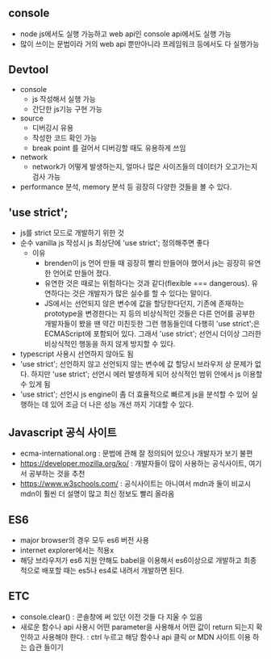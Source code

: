 ## console

- node js에서도 실행 가능하고 web api인 console api에서도 실행 가능
- 많이 쓰이는 문법이라 거의 web api 뿐만아니라 프레임워크 등에서도 다 실행가능

## Devtool

- console
  - js 작성해서 실행 가능
  - 간단한 js기능 구현 가능
- source
  - 디버깅시 유용
  - 작성한 코드 확인 가능
  - break point 를 걸어서 디버깅할 때도 유용하게 쓰임
- network
  - network가 어떻게 발생하는지, 얼마나 많은 사이즈들의 데이터가 오고가는지 검사 가능
- performance 분석, memory 분석 등 굉장히 다양한 것들을 볼 수 있다.

## 'use strict';

- js를 strict 모드로 개발하기 위한 것
- 순수 vanilla js 작성시 js 최상단에 'use strict'; 정의해주면 좋다
  - 이유
    - brenden이 js 언어 만들 때 굉장히 빨리 만들어야 했어서 js는 굉장히 유연한 언어로 만들어 졌다.
    - 유연한 것은 때로는 위험하다는 것과 같다(flexible === dangerous). 유연하다는 것은 개발자가 많은 실수를 할 수 있다는 말이다.
    - JS에서는 선언되지 않은 변수에 값을 할당한다던지, 기존에 존재하는 prototype을 변경한다는 지 등의 비상식적인 것들은 다른 언어를 공부한 개발자들이 봤을 땐 약간 미친듯한 그런 행동들인데 다행히 'use strict';은 ECMAScript에 포함되어 있다. 그래서 'use strict'; 선언시 더이상 그러한 비상식적인 행동을 하지 않게 방지할 수 있다.
- typescript 사용시 선언하지 않아도 됨
- 'use strict'; 선언하지 않고 선언되지 않는 변수에 값 할당시 브라우저 상 문제가 없다. 하지만 'use strict'; 선언시 에러 발생하게 되어 상식적인 범위 안에서 js 이용할 수 있게 됨
- 'use strict'; 선언시 js engine이 좀 더 효율적으로 빠르게 js을 분석할 수 있어 실행하는 데 있어 조금 더 나은 성능 개선 까지 기대할 수 있다.

## Javascript 공식 사이트

- ecma-international.org : 문법에 관해 잘 정의되어 있으나 개발자가 보기 불편
- https://developer.mozilla.org/ko/ : 개발자들이 많이 사용하는 공식사이트, 여기서 공부하는 것을 추천
- https://www.w3schools.com/ : 공식사이트는 아니여서 mdn과 둘이 비교시 mdn이 훨씬 더 설명이 많고 최신 정보도 빨리 올라옴

## ES6

- major browser의 경우 모두 es6 버전 사용
- internet explorer에서는 적용x
- 해당 브라우저가 es6 지원 안해도 babel을 이용해서 es6이상으로 개발하고 최종적으로 배포할 때는 es5나 es4로 내려서 개발하면 된다.

## ETC

- console.clear() : 콘솔창에 써 있던 이전 것들 다 지울 수 있음
- 새로운 함수나 api 사용시 어떤 parameter을 사용해서 어떤 값이 return 되는지 확인하고 사용해야 한다. : ctrl 누르고 해당 함수나 api 클릭 or MDN 사이트 이용 하는 습관 들이기
